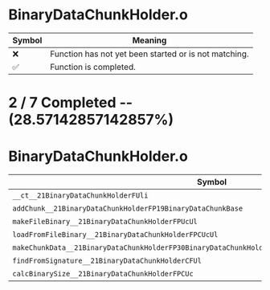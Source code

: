 # BinaryDataChunkHolder.o
| Symbol | Meaning 
| ------------- | ------------- 
| :x: | Function has not yet been started or is not matching. 
| :white_check_mark: | Function is completed. 


# 2 / 7 Completed -- (28.57142857142857%)
# BinaryDataChunkHolder.o
| Symbol | Decompiled? |
| ------------- | ------------- |
| `__ct__21BinaryDataChunkHolderFUli` | :x: |
| `addChunk__21BinaryDataChunkHolderFP19BinaryDataChunkBase` | :white_check_mark: |
| `makeFileBinary__21BinaryDataChunkHolderFPUcUl` | :x: |
| `loadFromFileBinary__21BinaryDataChunkHolderFPCUcUl` | :x: |
| `makeChunkData__21BinaryDataChunkHolderFP30BinaryDataChunkHolderChunkDataUlPC19BinaryDataChunkBase` | :x: |
| `findFromSignature__21BinaryDataChunkHolderCFUl` | :white_check_mark: |
| `calcBinarySize__21BinaryDataChunkHolderFPCUc` | :x: |
